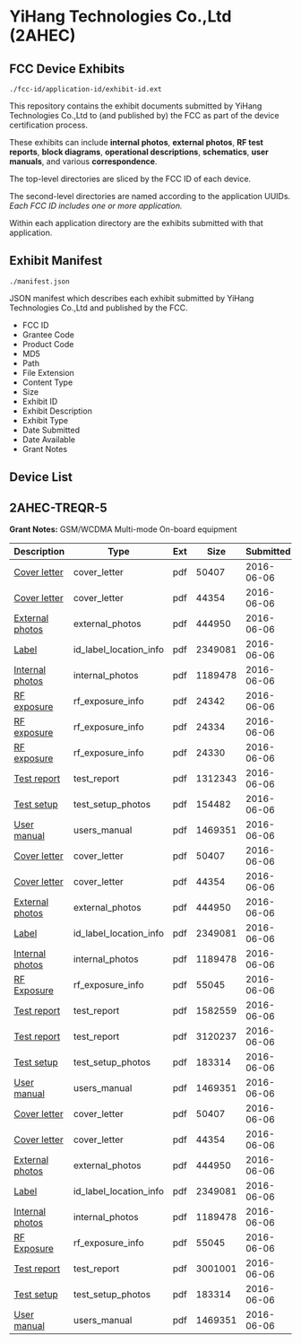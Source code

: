 # YiHang Technologies Co.,Ltd (2AHEC)
## FCC Device Exhibits

```
./fcc-id/application-id/exhibit-id.ext
```

This repository contains the exhibit documents submitted by YiHang Technologies Co.,Ltd to (and published by) the FCC as part of the device certification process.

These exhibits can include **internal photos**, **external photos**, **RF test reports**, **block diagrams**, **operational descriptions**, **schematics**, **user manuals**, and various **correspondence**.

The top-level directories are sliced by the FCC ID of each device.

The second-level directories are named according to the application UUIDs. *Each FCC ID includes one or more application.*

Within each application directory are the exhibits submitted with that application. 

## Exhibit Manifest

```
./manifest.json
```

JSON manifest which describes each exhibit submitted by YiHang Technologies Co.,Ltd and published by the FCC.

- FCC ID
- Grantee Code
- Product Code
- MD5
- Path
- File Extension
- Content Type
- Size
- Exhibit ID
- Exhibit Description
- Exhibit Type
- Date Submitted
- Date Available
- Grant Notes

## Device List
## 2AHEC-TREQR-5
**Grant Notes:** GSM/WCDMA Multi-mode On-board equipment

| Description | Type | Ext | Size | Submitted | Available |
| ----------- | ---- | --- | ---- | --------- | --------- |
| [Cover letter](2AHEC-TREQR-5/183d0be332cb7a56528ca8193e2aa71e/3018632.pdf) | cover_letter | pdf | 50407 | 2016-06-06 | 2016-06-06 |
| [Cover letter](2AHEC-TREQR-5/183d0be332cb7a56528ca8193e2aa71e/3018633.pdf) | cover_letter | pdf | 44354 | 2016-06-06 | 2016-06-06 |
| [External photos](2AHEC-TREQR-5/183d0be332cb7a56528ca8193e2aa71e/3018634.pdf) | external_photos | pdf | 444950 | 2016-06-06 | 2016-06-06 |
| [Label](2AHEC-TREQR-5/183d0be332cb7a56528ca8193e2aa71e/3018635.pdf) | id_label_location_info | pdf | 2349081 | 2016-06-06 | 2016-06-06 |
| [Internal photos](2AHEC-TREQR-5/183d0be332cb7a56528ca8193e2aa71e/3018636.pdf) | internal_photos | pdf | 1189478 | 2016-06-06 | 2016-06-06 |
| [RF exposure](2AHEC-TREQR-5/183d0be332cb7a56528ca8193e2aa71e/3018649.pdf) | rf_exposure_info | pdf | 24342 | 2016-06-06 | 2016-06-06 |
| [RF exposure](2AHEC-TREQR-5/183d0be332cb7a56528ca8193e2aa71e/3018650.pdf) | rf_exposure_info | pdf | 24334 | 2016-06-06 | 2016-06-06 |
| [RF exposure](2AHEC-TREQR-5/183d0be332cb7a56528ca8193e2aa71e/3018651.pdf) | rf_exposure_info | pdf | 24330 | 2016-06-06 | 2016-06-06 |
| [Test report](2AHEC-TREQR-5/183d0be332cb7a56528ca8193e2aa71e/3018653.pdf) | test_report | pdf | 1312343 | 2016-06-06 | 2016-06-06 |
| [Test setup](2AHEC-TREQR-5/183d0be332cb7a56528ca8193e2aa71e/3018654.pdf) | test_setup_photos | pdf | 154482 | 2016-06-06 | 2016-06-06 |
| [User manual](2AHEC-TREQR-5/183d0be332cb7a56528ca8193e2aa71e/3018655.pdf) | users_manual | pdf | 1469351 | 2016-06-06 | 2016-06-06 |
| [Cover letter](2AHEC-TREQR-5/87183cffeacb2f7429f715d96911b3d8/3018632.pdf) | cover_letter | pdf | 50407 | 2016-06-06 | 2016-06-06 |
| [Cover letter](2AHEC-TREQR-5/87183cffeacb2f7429f715d96911b3d8/3018633.pdf) | cover_letter | pdf | 44354 | 2016-06-06 | 2016-06-06 |
| [External photos](2AHEC-TREQR-5/87183cffeacb2f7429f715d96911b3d8/3018634.pdf) | external_photos | pdf | 444950 | 2016-06-06 | 2016-06-06 |
| [Label](2AHEC-TREQR-5/87183cffeacb2f7429f715d96911b3d8/3018635.pdf) | id_label_location_info | pdf | 2349081 | 2016-06-06 | 2016-06-06 |
| [Internal photos](2AHEC-TREQR-5/87183cffeacb2f7429f715d96911b3d8/3018636.pdf) | internal_photos | pdf | 1189478 | 2016-06-06 | 2016-06-06 |
| [RF Exposure](2AHEC-TREQR-5/87183cffeacb2f7429f715d96911b3d8/3018684.pdf) | rf_exposure_info | pdf | 55045 | 2016-06-06 | 2016-06-06 |
| [Test report](2AHEC-TREQR-5/87183cffeacb2f7429f715d96911b3d8/3018686.pdf) | test_report | pdf | 1582559 | 2016-06-06 | 2016-06-06 |
| [Test report](2AHEC-TREQR-5/87183cffeacb2f7429f715d96911b3d8/3018687.pdf) | test_report | pdf | 3120237 | 2016-06-06 | 2016-06-06 |
| [Test setup](2AHEC-TREQR-5/87183cffeacb2f7429f715d96911b3d8/3018688.pdf) | test_setup_photos | pdf | 183314 | 2016-06-06 | 2016-06-06 |
| [User manual](2AHEC-TREQR-5/87183cffeacb2f7429f715d96911b3d8/3018655.pdf) | users_manual | pdf | 1469351 | 2016-06-06 | 2016-06-06 |
| [Cover letter](2AHEC-TREQR-5/dbf8b66b30518129e4bac53b0155cfdc/3018632.pdf) | cover_letter | pdf | 50407 | 2016-06-06 | 2016-06-06 |
| [Cover letter](2AHEC-TREQR-5/dbf8b66b30518129e4bac53b0155cfdc/3018633.pdf) | cover_letter | pdf | 44354 | 2016-06-06 | 2016-06-06 |
| [External photos](2AHEC-TREQR-5/dbf8b66b30518129e4bac53b0155cfdc/3018634.pdf) | external_photos | pdf | 444950 | 2016-06-06 | 2016-06-06 |
| [Label](2AHEC-TREQR-5/dbf8b66b30518129e4bac53b0155cfdc/3018635.pdf) | id_label_location_info | pdf | 2349081 | 2016-06-06 | 2016-06-06 |
| [Internal photos](2AHEC-TREQR-5/dbf8b66b30518129e4bac53b0155cfdc/3018636.pdf) | internal_photos | pdf | 1189478 | 2016-06-06 | 2016-06-06 |
| [RF Exposure](2AHEC-TREQR-5/dbf8b66b30518129e4bac53b0155cfdc/3018684.pdf) | rf_exposure_info | pdf | 55045 | 2016-06-06 | 2016-06-06 |
| [Test report](2AHEC-TREQR-5/dbf8b66b30518129e4bac53b0155cfdc/3018744.pdf) | test_report | pdf | 3001001 | 2016-06-06 | 2016-06-06 |
| [Test setup](2AHEC-TREQR-5/dbf8b66b30518129e4bac53b0155cfdc/3018688.pdf) | test_setup_photos | pdf | 183314 | 2016-06-06 | 2016-06-06 |
| [User manual](2AHEC-TREQR-5/dbf8b66b30518129e4bac53b0155cfdc/3018655.pdf) | users_manual | pdf | 1469351 | 2016-06-06 | 2016-06-06 |

